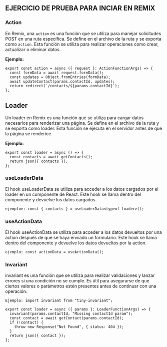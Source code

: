 ## EJERCICIO DE PRUEBA PARA INCIAR EN REMIX

### Action
En Remix, una `action` es una función que se utiliza para manejar solicitudes POST en una ruta específica. Se define en el archivo de la ruta y se exporta como `action`. Esta función se utiliza para realizar operaciones como crear, actualizar o eliminar datos.

**Ejemplo:**
```tsx
export const action = async ({ request }: ActionFunctionArgs) => {
  const formData = await request.formData();
  const updates = Object.fromEntries(formData);
  await updateContact(params.contactId, updates);
  return redirect(`/contacts/${params.contactId}`);
};
```

## Loader
Un loader en Remix es una función que se utiliza para cargar datos necesarios para renderizar una página. Se define en el archivo de la ruta y se exporta como loader. Esta función se ejecuta en el servidor antes de que la página se renderice.

**Ejemplo:**

```tsx
export const loader = async () => {
  const contacts = await getContacts();
  return json({ contacts });
};
```

### useLoaderData
El hook useLoaderData se utiliza para acceder a los datos cargados por el loader en un componente de React. Este hook se llama dentro del componente y devuelve los datos cargados.

```tsx
ejemploe: const { contacts } = useLoaderData<typeof loader>();
```

### useActionData

El hook useActionData se utiliza para acceder a los datos devueltos por una action después de que se haya enviado un formulario. Este hook se llama dentro del componente y devuelve los datos devueltos por la action.

```tsx
ejemplo: const actionData = useActionData();
```

### Invariant
invariant es una función que se utiliza para realizar validaciones y lanzar errores si una condición no se cumple. Es útil para asegurarse de que ciertos valores o parámetros estén presentes antes de continuar con una operación.
```tsx
Ejemplo: import invariant from "tiny-invariant";

export const loader = async ({ params }: LoaderFunctionArgs) => {
  invariant(params.contactId, "Missing contactId param");
  const contact = await getContact(params.contactId);
  if (!contact) {
    throw new Response("Not Found", { status: 404 });
  }
  return json({ contact });
};
```
